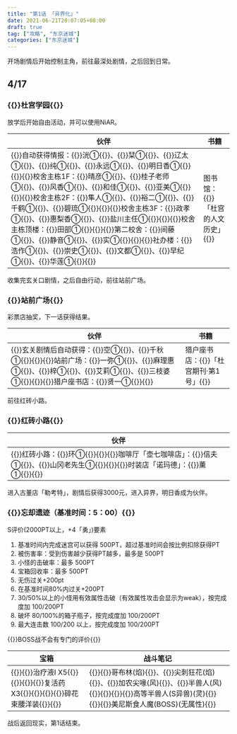 ```yaml
---
title: "第1话 「异界化」"
date: 2021-06-21T20:07:05+08:00
draft: true
tag: ["攻略", "东京迷城"]
categories: ["东京迷城"]
---
```


开场剧情后开始控制主角，前往最深处剧情，之后回到日常。

## 4/17

### {{<fontColor red>}}杜宫学园{{</fontColor>}}

放学后开始自由活动，并可以使用NiAR。  

| 伙伴                                                         | 书籍                       |
| ------------------------------------------------------------ | -------------------------- |
| {{<poem>}}自动获得情报：{{<fontColor pink>}}洸①{{</fontColor>}}、{{<fontColor pink>}}栞①{{</fontColor>}}、{{<fontColor pink>}}辽太①{{</fontColor>}}、{{<fontColor pink>}}纯①{{</fontColor>}}、{{<fontColor pink>}}永远①{{</fontColor>}}、{{<fontColor pink>}}明日香①{{</fontColor>}}{{</poem>}}{{<poem>}}校舍主栋1F：{{<fontColor pink>}}晴彦①{{</fontColor>}}、{{<fontColor pink>}}桂子老师①{{</fontColor>}}、{{<fontColor pink>}}风香①{{</fontColor>}}、{{<fontColor pink>}}和佳①{{</fontColor>}}、{{<fontColor pink>}}亚美①{{</fontColor>}}{{</poem>}}{{<poem>}}校舍主栋2F：{{<fontColor pink>}}隼人①{{</fontColor>}}、{{<fontColor pink>}}裕二①{{</fontColor>}}、{{<fontColor pink>}}千鹤①{{</fontColor>}}、{{<fontColor pink>}}碧琉①{{</fontColor>}}{{</poem>}}{{<poem>}}校舍主栋3F：{{<fontColor pink>}}政孝①{{</fontColor>}}、{{<fontColor pink>}}惠梨香①{{</fontColor>}}、{{<fontColor pink>}}盐川主任①{{</fontColor>}}{{</poem>}}{{<poem>}}校舍主栋顶楼：{{<fontColor pink>}}田部①{{</fontColor>}}{{</poem>}}{{<poem>}}第二校舍：{{<fontColor pink>}}间藤①{{</fontColor>}}、{{<fontColor pink>}}静音①{{</fontColor>}}、{{<fontColor pink>}}实①{{</fontColor>}}{{</poem>}}{{<poem>}}社办楼：{{<fontColor pink>}}浩作①{{</fontColor>}}、{{<fontColor pink>}}崇史①{{</fontColor>}}、{{<fontColor pink>}}文都①{{</fontColor>}}、{{<fontColor pink>}}早纪①{{</fontColor>}}、{{<fontColor pink>}}华莲①{{</fontColor>}}{{</poem>}} | 图书馆：{{<fontColor orange>}}「杜宫的人文历史」{{</fontColor>}} |

收集完玄关口剧情，之后自由行动，前往站前广场。

### {{<fontColor red>}}站前广场{{</fontColor>}}

彩票店抽奖，下一话获得结果。

| 伙伴                                                         | 书籍                           |
| ------------------------------------------------------------ | ------------------------------ |
| {{<poem>}}玄关剧情后自动获得：{{<fontColor pink>}}空①{{</fontColor>}}、{{<fontColor pink>}}千秋①{{</fontColor>}}{{</poem>}}{{<poem>}}站前广场：{{<fontColor pink>}}一弥①{{</fontColor>}}、{{<fontColor pink>}}麻理惠①{{</fontColor>}}、{{<fontColor pink>}}梓①{{</fontColor>}}、{{<fontColor pink>}}艾莉①{{</fontColor>}}、{{<fontColor pink>}}三枝婆①{{</fontColor>}}{{</poem>}}{{<poem>}}猎户座书店：{{<fontColor pink>}}贤一①{{</fontColor>}}{{</poem>}} | 猎户座书店：{{<fontColor orange>}}「杜宫期刊·第1号」{{</fontColor>}} |

前往红砖小路。

### {{<fontColor red>}}红砖小路{{</fontColor>}}

| 伙伴                                                         |
| ------------------------------------------------------------ |
| {{<poem>}}红砖小路：{{<fontColor pink>}}环①{{</fontColor>}}{{</poem>}}{{<poem>}}咖啡厅「壶七咖啡店」：{{<fontColor pink>}}信夫①{{</fontColor>}}、{{<fontColor pink>}}山冈老先生①{{</fontColor>}}{{</poem>}}{{<poem>}}时装店「诺玛德」：{{<fontColor pink>}}薰①{{</fontColor>}}{{</poem>}} |

进入古董店「勒考特」，剧情后获得3000元，进入异界，明日香成为伙伴。

### {{<fontColor yellow>}}忘却遗迹（基准时间：5：00）{{</fontColor>}}

S评价(2000PT以上，+4「勇」)要素

1. 基准时间内完成迷宫可以获得 500PT，超过基准时间会按比例扣除获得PT
2. 被伤害率：受到伤害越少获得PT越多，最多是 500PT
3. 小怪的击破率：最多 500PT
4. 宝箱回收率：最多 500PT
5. 无伤过关+200pt
6. 在基准时间80%内过关+200PT
7. 30/50%以上的小怪用有效属性击破（有效属性攻击会显示为weak），按完成度加 100/200PT
8. 破坏 80/100%的箱子瓶子，按完成度加 100/200PT
9. 最大连击数 100/200 以上，按完成度加 100/200PT

{{<spoiler>}}BOSS战不会有专门的评价{{</spoiler>}}

| 宝箱                                                         | 战斗笔记                                                     |
| ------------------------------------------------------------ | ------------------------------------------------------------ |
| {{<poem>}}{{<fontColor skyblue>}}治疗液I X5{{</fontColor>}}{{</poem>}}{{<poem>}}{{<fontColor skyblue>}}复活药 X3{{</fontColor>}}{{</poem>}}{{<poem>}}{{<fontColor skyblue>}}碎花束腰洋装{{</fontColor>}}{{</poem>}} | {{<poem>}}{{<fontColor purple>}}哥布林(焰){{</fontColor>}}、{{<fontColor purple>}}尖刺狂花(焰){{</fontColor>}}、{{<fontColor purple>}}加农尖喙(风){{</fontColor>}}、{{<fontColor purple>}}半兽人(风){{</fontColor>}}{{</poem>}}{{<poem>}}{{<fontColor purple>}}高等半兽人(S异兽)(灵){{</fontColor>}}{{</poem>}}{{<fontColor red>}}美尼斯食人魔(BOSS)(无属性){{</fontColor>}} |

战后返回现实，第1话结束。
